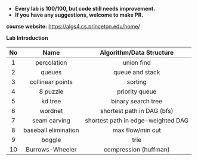 + **Every lab is 100/100, but code still needs improvement.**
+ **If you have any suggestions, welcome to make PR.**

**course website:** https://algs4.cs.princeton.edu/home/

**Lab Introduction**

|  No |         Name         |      Algorithm/Data Structure      |
| :-: | :------------------: | :--------------------------------: |
|  1  |      percolation     |             union find             |
|  2  |        queues        |           queue and stack          |
|  3  |   collinear points   |               sorting              |
|  4  |       8 puzzle       |           priority queue           |
|  5  |        kd tree       |         binary search tree         |
|  6  |        wordnet       |     shortest path in DAG (bfs)     |
|  7  |     seam carving     | shortest path in edge-weighted DAG |
|  8  | baseball elimination |          max flow/min cut          |
|  9  |        boggle        |                trie                |
|  10 |    Burrows-Wheeler   |        compression (huffman)       |

